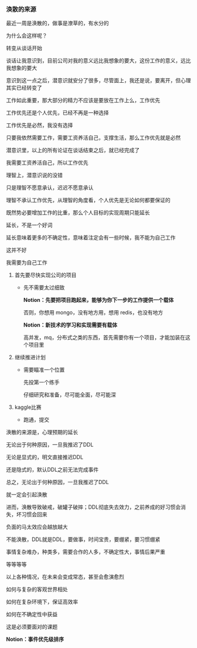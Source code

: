 ### 涣散的来源

最近一周是涣散的，做事是潦草的，有水分的

为什么会这样呢？

转变从谈话开始

谈话让我意识到，目前公司对我的意义远比我想象的要大，这份工作的意义，远比我想象的要大

意识到这一点之后，潜意识就安分了很多，尽管面上，我还是说，要离开，但心理其实已经转变了

工作如此重要，那大部分的精力不应该是要放在工作上么，工作优先

工作优先还是个人优先，已经不再是一种选择

工作优先是必然，我没有选择

只要我依然需要工作，需要工资养活自己，支撑生活，那么工作优先就是必然

潜意识里，以上的所有论证在谈话结束之后，就已经完成了

我需要工资养活自己，所以工作优先



理智上，潜意识说的没错

只是理智不愿意承认，迟迟不愿意承认



理智不承认工作优先，从理智的角度看，个人优先是无论如何都要保证的

既然势必要增加工作的比重，那么个人目标的实现周期只能延长

延长，不是一个好词

延长意味着更多的不确定性，意味着注定会有一些时候，我不能为自己工作

这并不好

我需要为自己工作

1. 首先要尽快实现公司的项目

   + 先不需要太过细致

     **Notion：先要把项目跑起来，能够为你下一步的工作提供一个载体**

     否则，你想用 mongo，没有地方用，想用 redis，也没有地方

     **Notion：新技术的学习和实现需要有载体**

     高并发，mq，分布式之类的东西，首先需要你有一个项目，才能加装在这个项目里

2. 继续推进计划

   + 需要瞄准一个位置

     先投第一个练手

     仔细研究和准备，尽可能全面，尽可能深

3. kaggle比赛

   + 跑通，提交





涣散的来源是，心理预期的延长

无论出于何种原因，一旦我推迟了DDL

无论是显式的，明文直接推迟DDL

还是隐式的，默认DDL之前无法完成事件

总之，无论出于何种原因，一旦我推迟了DDL

就一定会引起涣散

进而，涣散导致破戒，破罐子破摔；DDL彻底失去效力，之前养成的好习惯会消失，坏习惯会回来

负面的马太效应会越放越大



不能涣散，DDL就是DDL，要做事，时间宝贵，要绷紧，要习惯绷紧

事情复杂难办，种类多，需要合作的人多，不确定性大，事情后果严重

等等等等

以上各种情况，在未来会变成常态，甚至会愈演愈烈

如何与复杂的客观世界相处

如何在复杂环境下，保证高效率

如何在不确定性中获益

这是必须要面对的课题



**Notion：事件优先级排序**







